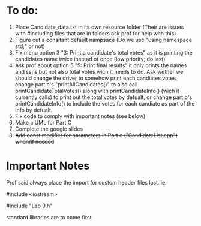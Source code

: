 
# To do: 

1) Place Candidate_data.txt in its own resource folder (Their are issues with #including files that are in folders ask prof for help with this) 
2) Figure out a consitant default nampsace (Do we use "using namespace std;" or not)
3) Fix menu option 3 "3: Print a candidate's total votes" as it is printing the candidates name twice instead of once (low priority; do last)
4) Ask prof about option 5 "5: Print final results" it only prints the names and ssns but not also total votes wich it needs to do. Ask wether we should change the driver to somehow print each candiates votes, change part c's "printAllCandidates()" to also call printCandidateTotalVotes() along with printCandidateInfo() (wich it currently calls) to print out the total votes by defualt, or change part b's printCandidateInfo() to include the votes for each candiate as part of the info by defualt.
5) Fix code to comply with important notes (see below) 
6) Make a UML for Part C 
7) Complete the google slides
8) ~~Add const modifier for parameters in Part c ("CandidateList.cpp") when/if needed~~

# Important Notes
Prof said always place the import for custom header files last. ie.

#include \<iostream\>

#include "Lab 9.h"

standard libraries are to come first
